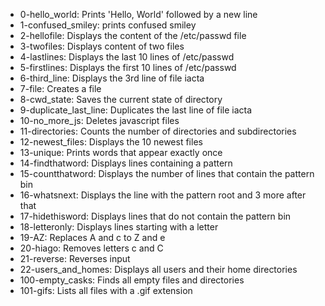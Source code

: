 * 0-hello_world: Prints 'Hello, World' followed by a new line
* 1-confused_smiley: prints confused smiley
* 2-hellofile: Displays the content of the /etc/passwd file
* 3-twofiles: Displays content of two files
* 4-lastlines: Displays the last 10 lines of /etc/passwd
* 5-firstlines: Displays the first 10 lines of /etc/passwd
* 6-third_line: Displays the 3rd line of file iacta
* 7-file: Creates a file
* 8-cwd_state: Saves the current state of directory
* 9-duplicate_last_line: Duplicates the last line of file iacta
* 10-no_more_js: Deletes javascript files
* 11-directories: Counts the number of directories and subdirectories
* 12-newest_files: Displays the 10 newest files
* 13-unique: Prints words that appear exactly once
* 14-findthatword: Displays lines containing a pattern
* 15-countthatword: Displays the number of lines that contain the pattern bin
* 16-whatsnext: Displays the line with the pattern root and 3 more after that
* 17-hidethisword: Displays lines that do not contain the pattern bin
* 18-letteronly: Displays lines starting with a letter
* 19-AZ: Replaces A and c to Z and e
* 20-hiago: Removes letters c and C
* 21-reverse: Reverses input
* 22-users_and_homes: Displays all users and their home directories
* 100-empty_casks: Finds all empty files and directories
* 101-gifs: Lists all files with a .gif extension
